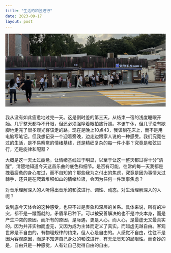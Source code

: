 ```yaml
---
title: "生活的和弦进行"
date: 2023-09-17
layout: post
---
```


<div style="margin-bottom: 20px">
  <img src="/assets/2023-09-17-chord-progression/line.jpg" class="centered-image" />
</div>

我从没有如此疲惫地过完一天。这是倒时差的第三天，从结束一宿的浅度睡眠开始。几乎整天都睁不开眼，但还必须强睁着眼拍旅行照。本该午休，但几乎没有歇脚地走完了很多观光客该走的路。现在是晚上10点43，我该躺在床上，而不是用电脑写笔记。但我想记录一个迎着旁晚，边走边跟家人说的一种感受。我们究竟在过的生活，是不易察觉的情绪基线，还是精细复杂的每一件小事？究竟是和弦进行，还是旋律和配器？

大概是这一天太过疲惫，让情绪基线过于明显，以至于让这一整天都过得十分“清醒”，清楚地知道今天这首乐曲的底色和细节。是否有可能，往常的每一天我都是拽着疲惫的身心度过，而不自知的？那些我为之付出的焦虑，究竟是因为事情太过棘手，还只是在爬着堆积如山的情绪垃圾，会因为任何一件琐事焦虑？

对音乐理解深入的人听得出音乐的和弦进行、调性、动态。对生活理解深入的人呢？

说到底今天体会的这种感受，也只不过是表象和深层的关系。具体来说，所有的冲突，都不是一蹴而就的，矛盾早已种下。可以被妥善解决的也不是冲突本身，而是产生冲突的原因。而所有的原因，是际遇，更是人心。而人心，是最虚无又最真实的。因为并非实物而虚无，又因为成为主体而定义了真实。而越虚无越自由。客观世界是不自由的，有物理规律的约束，但人心是自由的。人感觉不自由，往往不是因为客观原因，而是不知道自己身处的和弦进行，有无法觉知的局限性。而奇妙的是，自由只是一种感觉，人有让自己觉得自由的自由。
